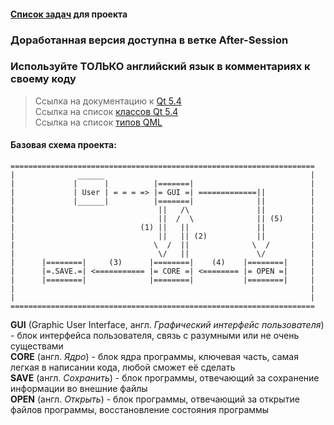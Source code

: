 #### [Список задач](https://github.com/109spbu2sem/Project/blob/master/List%20of%20tasks.md) для проекта

### Доработанная версия доступна в ветке After-Session

### Используйте ТОЛЬКО английский язык в комментариях к своему коду

>Ссылка на документацию к [Qt 5.4](http://doc.qt.io/qt-5/index.html)  
>Ссылка на список [классов Qt 5.4](http://doc.qt.io/qt-5/classes.html)  
>Ссылка на список [типов QML](http://doc.qt.io/qt-5/qmltypes.html)  

#### Базовая схема проекта:

    ====================================================================  
    |              ______                                              |  
    |             |      |          |=======|                          |  
    |             | User | = = = => |= GUI =| =============||          |  
    |             |______|          |=======|              ||          |  
    |                                ||   /\               ||          |  
    |                                ||  /  \              || (5)      |  
    |                            (1) ||   ||               ||          |  
    |                                ||   || (2)           ||          |   
    |                               \  /  ||              \  /         |   
    |                                \/   ||               \/          |   
    |      |========|     (3)      |========|    (4)    |========|     |   
    |      |=.SAVE.=| <=========== |= CORE =| <======== |= OPEN =|     |   
    |      |========|              |========|           |========|     |   
    |                                                                  |   
    |                                                                  |   
    ====================================================================   

**GUI** (Graphic User Interface, англ. *Графический интерфейс пользователя*) - блок интерфейса пользователя, связь с разумными или не очень существами  
**CORE** (англ. *Ядро*) - блок ядра программы, ключевая часть, самая легкая в написании кода, любой сможет её сделать  
**SAVE** (англ. *Сохранить*) - блок программы, отвечающий за сохранение информации во внешние файлы  
**OPEN** (англ. *Открыть*) - блок программы, отвечающий за открытие файлов программы, восстановление состояния программы
